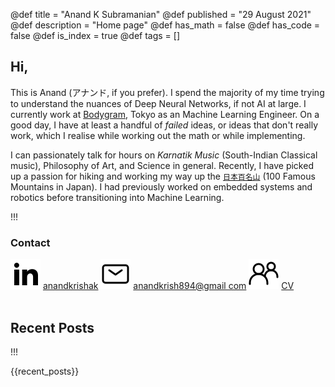 @def title = "Anand K Subramanian"
@def published = "29 August 2021"
@def description = "Home page"
@def has_math = false
@def has_code = false
@def is_index = true
@def tags = []


<!-- !!!
<img class="profile-image" src="/assets/profilepic3.webp" alt="profile-picture" align="right" hspace="30">
!!! -->

## Hi, 

This is Anand (アナンド, if you prefer). I spend the majority of my time trying to understand the nuances of Deep Neural Networks, if not AI at large. I currently work at [Bodygram](https://bodygram.com/en/), Tokyo as an Machine Learning Engineer. On a good day, I have at least a handful of *failed* ideas, or ideas that don't really work, which I realise while working out the math or while implementing.   

I can passionately talk for hours on *Karnatik Music* (South-Indian Classical music), Philosophy of Art, and Science in general. Recently, I have picked up a passion for hiking and working my way up the [`日本百名山`](hyakumeizan/) (100 Famous Mountains in Japan). I had previously worked on embedded systems and robotics before transitioning into Machine Learning.

!!!
<h3>Contact</h3>

<div class="wrap">
<span class="date"> 
    <img class="social-image" src="/assets/icons/linkedin-fill.svg" alt="linkedin-icon">
    <a href="https://www.linkedin.com/in/anandkrishak/" target="_blank">anandkrishak</a>
    <span class="vl"></span>
</span>
<span class="date"> 
    <img class="social-image" src="/assets/icons/mail.svg" alt="mail-icon">
    <a href="mailto:anandkrish894@gmail.com" target="_blank"> anandkrish894@gmail com</a>
    <span class="vl"></span>
</span>
<span class="date">
    <img class="social-image" src="/assets/icons/group.svg" alt="work-icon">
    <a href="CV/" target="_blank">CV</a>
</span>
</div>


<br>

<h2>Recent Posts</h2>

!!!

{{recent_posts}}

